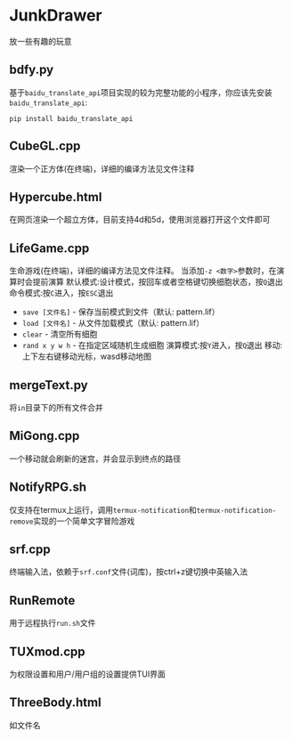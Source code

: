 # JunkDrawer
放一些有趣的玩意

## bdfy.py
基于`baidu_translate_api`项目实现的较为完整功能的小程序，你应该先安装`baidu_translate_api`:
```shell
pip install baidu_translate_api
```

## CubeGL.cpp
渲染一个正方体(在终端)，详细的编译方法见文件注释

## Hypercube.html
在网页渲染一个超立方体，目前支持4d和5d，使用浏览器打开这个文件即可

## LifeGame.cpp
生命游戏(在终端)，详细的编译方法见文件注释。
当添加`-z <数字>`参数时，在演算时会提前演算
默认模式:设计模式，按回车或者空格键切换细胞状态，按`Q`退出
命令模式:按`C`进入，按`ESC`退出
- `save [文件名]` - 保存当前模式到文件（默认: pattern.lif）
- `load [文件名]` - 从文件加载模式（默认: pattern.lif）
- `clear` - 清空所有细胞
- `rand x y w h` - 在指定区域随机生成细胞
演算模式:按`Y`进入，按`Q`退出
移动:上下左右键移动光标，wasd移动地图

## mergeText.py
将`in`目录下的所有文件合并

## MiGong.cpp
一个移动就会刷新的迷宫，并会显示到终点的路径

## NotifyRPG.sh
仅支持在termux上运行，调用`termux-notification`和`termux-notification-remove`实现的一个简单文字冒险游戏

## srf.cpp
终端输入法，依赖于`srf.conf`文件(词库)，按ctrl+z键切换中英输入法

## RunRemote
用于远程执行`run.sh`文件

## TUXmod.cpp
为权限设置和用户/用户组的设置提供TUI界面

## ThreeBody.html
如文件名